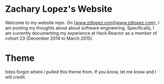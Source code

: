 # Zachary Lopez's Website

Welcome to my website repo.  On [www.zdlopez.com](www.zdlopez.com), I am posting my thoughts about about software engineering.  Specifically, I am currently documenting my experience at Hack Reactor as a member of cohort 23 (December 2014 to March 2015).

# Theme

totes forgot where i pulled this theme from.  If you know, let me know and I will credit.